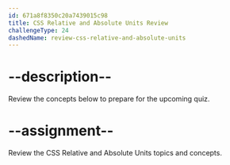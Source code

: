 ```yaml
---
id: 671a8f8350c20a7439015c98
title: CSS Relative and Absolute Units Review
challengeType: 24
dashedName: review-css-relative-and-absolute-units
---
```


# --description--

Review the concepts below to prepare for the upcoming quiz.



# --assignment--

Review the CSS Relative and Absolute Units topics and concepts.
